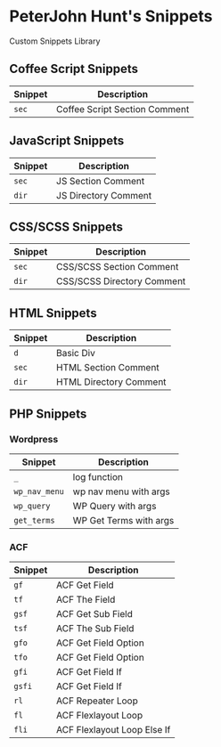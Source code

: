 # PeterJohn Hunt's Snippets

Custom Snippets Library

## Coffee Script Snippets

Snippet  | Description
------------- | -------------
`sec`  | Coffee Script Section Comment

## JavaScript Snippets

Snippet  | Description
------------- | -------------
`sec` | JS Section Comment
`dir` | JS Directory Comment

## CSS/SCSS Snippets

Snippet  | Description
------------- | -------------
`sec` | CSS/SCSS Section Comment
`dir` | CSS/SCSS Directory Comment


## HTML Snippets

Snippet  | Description
------------- | -------------
`d` | Basic Div
`sec` | HTML Section Comment
`dir` | HTML Directory Comment

## PHP Snippets

### Wordpress
Snippet  | Description
------------- | -------------
`_` | log function
`wp_nav_menu` | wp nav menu with args
`wp_query` | WP Query with args
`get_terms` | WP Get Terms with args

### ACF
Snippet  | Description
------------- | -------------
`gf` | ACF Get Field
`tf` | ACF The Field
`gsf` | ACF Get Sub Field
`tsf` | ACF The Sub Field
`gfo` | ACF Get Field Option
`tfo` | ACF Get Field Option
`gfi` | ACF Get Field If
`gsfi` | ACF Get Field If
`rl` | ACF Repeater Loop
`fl` | ACF Flexlayout Loop
`fli` | ACF Flexlayout Loop Else If
